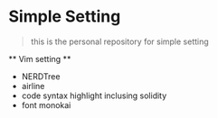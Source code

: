 # Simple Setting
> this is the personal repository for simple setting

** Vim setting **
- NERDTree
- airline
- code syntax highlight inclusing solidity
- font monokai


